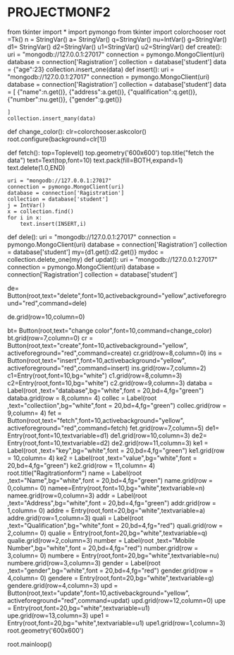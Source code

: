 # PROJECTMONF2
from tkinter import *
import pymongo
from  tkinter import colorchooser
root =Tk()
n = StringVar()
a= StringVar()
q=StringVar()
nu=IntVar()
g=StringVar()
d1= StringVar()
d2=StringVar()
u1=StringVar()
u2=StringVar()
def create():
    uri = "mongodb://127.0.0.1:27017"
    connection = pymongo.MongoClient(uri)
    database = connection['Ragistration']
    collection = database['student']
    data = {"age":23}
    collection.insert_one(data)
def insert():
    uri = "mongodb://127.0.0.1:27017"
    connection = pymongo.MongoClient(uri)
    database = connection['Ragistration']
    collection = database['student']
    data = [
        {"name":n.get()},
        {"address":a.get()},
        {"qualification":q.get()},
        {"number":nu.get()},
        {"gender":g.get()}

    ]
    collection.insert_many(data)
def change_color():
    clr=colorchooser.askcolor()
    root.configure(background=clr[1])




def fetch():
    top=Toplevel()
    top.geometry('600x600')
    top.title("fetch the data")
    text=Text(top,font=10)
    text.pack(fill=BOTH,expand=1)
    text.delete(1.0,END)


    uri = "mongodb://127.0.0.1:27017"
    connection = pymongo.MongoClient(uri)
    database = connection['Ragistration']
    collection = database['student']
    j = IntVar()
    x = collection.find()
    for i in x:
        text.insert(INSERT,i)

def dele():
    uri = "mongodb://127.0.0.1:27017"
    connection = pymongo.MongoClient(uri)
    database = connection['Ragistration']
    collection = database['student']
    my={d1.get():d2.get()}
    mydoc = collection.delete_one(my)
def updat():
    uri = "mongodb://127.0.0.1:27017"
    connection = pymongo.MongoClient(uri)
    database = connection['Ragistration']
    collection = database['student']













de= Button(root,text="delete",font=10,activebackground="yellow",activeforeground="red",command=dele)

de.grid(row=10,column=0)

bt= Button(root,text="change color",font=10,command=change_color)
bt.grid(row=7,column=0)
cr = Button(root,text="create",font=10,activebackground="yellow",
activeforeground="red",command=create)
cr.grid(row=8,column=0)
ins = Button(root,text="insert",font=10,activebackground="yellow",
activeforeground="red",command=insert)
ins.grid(row=7,column=2)
c1=Entry(root,font=10,bg="white")
c1.grid(row=8,column=3)
c2=Entry(root,font=10,bg="white")
c2.grid(row=9,column=3)
databa = Label(root ,text="database",bg="white",font = 20,bd=4,fg="green")
databa.grid(row = 8,column= 4)
collec = Label(root ,text="collectiion",bg="white",font = 20,bd=4,fg="green")
collec.grid(row = 9,column= 4)
fet = Button(root,text="fetch",font=10,activebackground="yellow",
activeforeground="red",command=fetch)
fet.grid(row=7,column=5)
de1= Entry(root,font=10,textvariable=d1)
de1.grid(row=10,column=3)
de2= Entry(root,font=10,textvariable=d2)
de2.grid(row=11,column=3)
ke1 = Label(root ,text="key",bg="white",font = 20,bd=4,fg="green")
ke1.grid(row = 10,column= 4)
ke2 = Label(root ,text="value",bg="white",font = 20,bd=4,fg="green")
ke2.grid(row = 11,column= 4)
root.title("Ragitrationform")
name = Label(root ,text="Name",bg="white",font = 20,bd=4,fg="green")
name.grid(row = 0,column= 0)
namee=Entry(root,font=10,bg="white",textvariable=n)
namee.grid(row=0,column=3)
addr = Label(root ,text="Address",bg="white",font = 20,bd=4,fg="green")
addr.grid(row = 1,column= 0)
addre = Entry(root,font=20,bg="white",textvariable=a)
addre.grid(row=1,column=3)
quali = Label(root ,text="Qualification",bg="white",font = 20,bd=4,fg="red")
quali.grid(row = 2,column= 0)
qualie = Entry(root,font=20,bg="white",textvariable=q)
qualie.grid(row=2,column=3)
number = Label(root ,text="Mobile Number",bg="white",font = 20,bd=4,fg="red")
number.grid(row = 3,column= 0)
numbere = Entry(root,font=20,bg="white",textvariable=nu)
numbere.grid(row=3,column=3)
gender = Label(root ,text="gender",bg="white",font = 20,bd=4,fg="red")
gender.grid(row = 4,column= 0)
gendere = Entry(root,font=20,bg="white",textvariable=g)
gendere.grid(row=4,column=3)
upd = Button(root,text="update",font=10,activebackground="yellow",
activeforeground="red",command=updat)
upd.grid(row=12,column=0)
upe = Entry(root,font=20,bg="white",textvariable=u1)
upe.grid(row=13,column=3)
upe1 = Entry(root,font=20,bg="white",textvariable=u1)
upe1.grid(row=1,column=3)
root.geometry('600x600')

root.mainloop()
